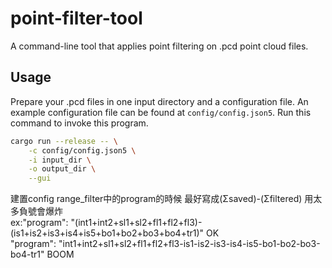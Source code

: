 # point-filter-tool

A command-line tool that applies point filtering on .pcd point cloud
files.

## Usage

Prepare your .pcd files in one input directory and a configuration
file. An example configuration file can be found at
`config/config.json5`. Run this command to invoke this program.

```sh
cargo run --release -- \
    -c config/config.json5 \
    -i input_dir \
    -o output_dir \
    --gui
```

建置config range_filter中的program的時候 最好寫成(Σsaved)-(Σfiltered) 用太多負號會爆炸  
ex:"program": "(int1+int2+sl1+sl2+fl1+fl2+fl3)-(is1+is2+is3+is4+is5+bo1+bo2+bo3+bo4+tr1)" OK  
"program": "int1+int2+sl1+sl2+fl1+fl2+fl3-is1-is2-is3-is4-is5-bo1-bo2-bo3-bo4-tr1" BOOM  